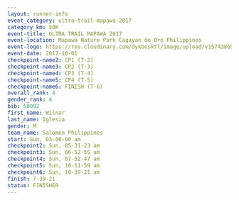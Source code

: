 ```yaml
---
layout: runner-info 
event_category: ultra-trail-mapawa-2017 
category_km: 50K 
event-title: ULTRA TRAIL MAPAWA 2017 
event-location: Mapawa Nature Park Cagayan de Oro Philippines 
event-logo: https://res.cloudinary.com/dykbosktl/image/upload/v1574386563/Logo/image-asset_plfjxn.jpg 
event-date: 2017-10-01 
checkpoint-name2: CP1 (T-2) 
checkpoint-name3: CP2 (T-3) 
checkpoint-name4: CP3 (T-4) 
checkpoint-name5: CP4 (T-5) 
checkpoint-name6: FINISH (T-6) 
overall_rank: 4
gender_rank: 4
bib: 50092
first_name: Wilnar
last_name: Iglesia
gender: M
team_name: Salomon Philippines
start: Sun, 03-00-00 am
checkpoint2: Sun, 05-31-23 am
checkpoint3: Sun, 06-52-55 am
checkpoint4: Sun, 07-52-47 am
checkpoint5: Sun, 10-11-59 am
checkpoint6: Sun, 10-39-21 am
finish: 7-39-21
status: FINISHER
---
```

